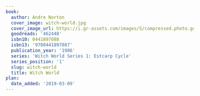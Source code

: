 ```yaml
---
book:
  author: Andre Norton
  cover_image: witch-world.jpg
  cover_image_url: https://i.gr-assets.com/images/S/compressed.photo.goodreads.com/books/1419022971l/462448._SY160_.jpg
  goodreads: '462448'
  isbn10: 0441897088
  isbn13: '9780441897087'
  publication_year: '1986'
  series: 'Witch World Series 1: Estcarp Cycle'
  series_position: '1'
  slug: witch-world
  title: Witch World
plan:
  date_added: '2019-03-09'
---
```

